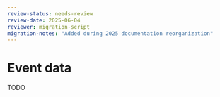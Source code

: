 ```yaml
---
review-status: needs-review
review-date: 2025-06-04
reviewer: migration-script
migration-notes: "Added during 2025 documentation reorganization"
---
```


# Event data

TODO